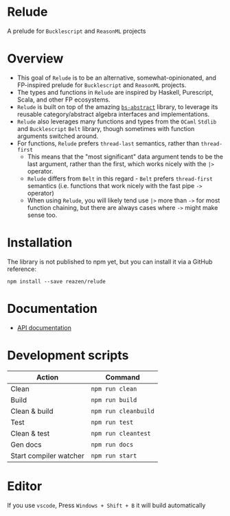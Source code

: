 # Relude

A prelude for `Bucklescript` and `ReasonML` projects

# Overview

* This goal of `Relude` is to be an alternative, somewhat-opinionated, and FP-inspired prelude for `Bucklescript` and `ReasonML` projects.
* The types and functions in `Relude` are inspired by Haskell, Purescript, Scala, and other FP ecosystems.
* `Relude` is built on top of the amazing [`bs-abstract`](https://github.com/Risto-Stevcev/bs-abstract) library, to leverage its reusable category/abstract algebra interfaces and implementations.
* `Relude` also leverages many functions and types from the `OCaml` `Stdlib` and `Bucklescript` `Belt` library, though sometimes with function arguments switched around.
* For functions, `Relude` prefers `thread-last` semantics, rather than `thread-first`
  * This means that the "most significant" data argument tends to be the last argument, rather than the first, which works nicely with the `|>` operator.
  * `Relude` differs from `Belt` in this regard - `Belt` prefers `thread-first` semantics (i.e. functions that work nicely with the fast pipe `->` operator)
  * When using `Relude`, you will likely tend use `|>` more than `->` for most function chaining, but there are always cases where `->` might make sense too.

# Installation

The library is not published to npm yet, but you can install it via a GitHub reference:

`npm install --save reazen/relude`

# Documentation

* [API documentation](https://reazen.github.io/relude)

# Development scripts

| Action                 | Command              |
| ---------------------- | -------------------- |
| Clean                  | `npm run clean`      |
| Build                  | `npm run build`      |
| Clean & build          | `npm run cleanbuild` |
| Test                   | `npm run test`       |
| Clean & test           | `npm run cleantest`  |
| Gen docs               | `npm run docs`       |
| Start compiler watcher | `npm run start`      |

# Editor

If you use `vscode`, Press `Windows + Shift + B` it will build automatically
